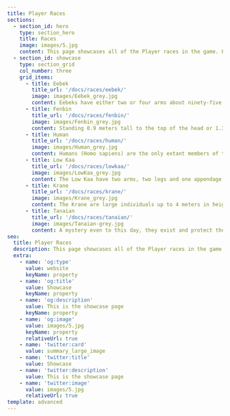 ```yaml
---
title: Player Races
sections:
  - section_id: hero
    type: section_hero
    title: Races
    image: images/5.jpg
    content: This page showcases all of the Player races in the game. Please review each of them and decide which you will portray in you next adventure.
  - section_id: showcase
    type: section_grid
    col_number: three
    grid_items:
      - title: Eebek
        title_url: '/docs/races/eebek/'
        image: images/Eebek_grey.jpg
        content: Eebeks have either two or four arms about ninety-five percent of the time. While humans and Eebek both share an opposable thumb the Eebek have only three fingers and toes on their hands and feet.
      - title: Fenbin
        title_url: '/docs/races/fenbin/'
        image: images/Fenbin_grey.jpg
        content: Standing 0.9 meters tall to the top of the head or 1.3 to the tip of their horn, the average Fenbin weighs 35 kgs. Their exoskeleton is separated into three main segments the head, thorax, and abdomen, and there are two arms and six legs extending from the thorax and abdomen respectively.
      - title: Human
        title_url: '/docs/races/human/'
        image: images/Human_grey.jpg
        content: Humans (Homo sapiens) are the only extant members of the subtribe Hominina. Together with chimpanzees, gorillas, and orangutans, they are part of the family Hominidae (the great apes, or hominids).
      - title: Low Kaa
        title_url: '/docs/races/lowkaa/'
        image: images/LowKaa_grey.jpg
        content: The Low Kaa have two arms, two legs and one appendage called the head; After this period of violent change the Low Kaan culture was only a small remnant of its former sophistication.
      - title: Krane
        title_url: '/docs/races/krane/'
        image: images/Krane_grey.jpg
        content: The Krane are large individuals up to 4 meters in height and weighing 500 to 900 kilograms. The krane nervous system is quite different from most other races because in some respects it better than some system and worse than others.
      - title: Tanaian
        title_url: '/docs/races/tanaian/'
        image: images/Tanaian-grey.jpg
        content: A mystery even to this day, they exist and protect the Low Kaa who occupy the sister planet in their solar system.
seo:
  title: Player Races
  description: This page showcases all of the Player races in the game. Please review each of them and decide which you will portray in you next adventure.
  extra:
    - name: 'og:type'
      value: website
      keyName: property
    - name: 'og:title'
      value: Showcase
      keyName: property
    - name: 'og:description'
      value: This is the showcase page
      keyName: property
    - name: 'og:image'
      value: images/5.jpg
      keyName: property
      relativeUrl: true
    - name: 'twitter:card'
      value: summary_large_image
    - name: 'twitter:title'
      value: Showcase
    - name: 'twitter:description'
      value: This is the showcase page
    - name: 'twitter:image'
      value: images/5.jpg
      relativeUrl: true
template: advanced
---
```

